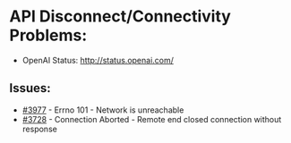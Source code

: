 # API Disconnect/Connectivity Problems:
- OpenAI Status: http://status.openai.com/

## Issues:
- [#3977][3977] - Errno 101 - Network is unreachable
- [#3728][3728] - Connection Aborted - Remote end closed connection without response

[3728]:https://github.com/Significant-Gravitas/Auto-GPT/issues/3728
[3977]:https://github.com/Significant-Gravitas/Auto-GPT/issues/3977